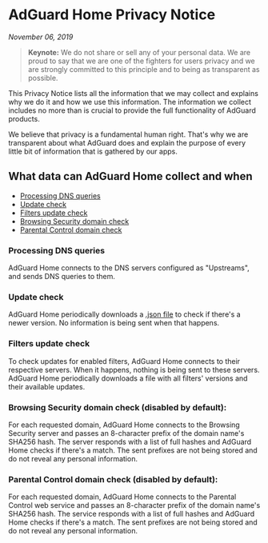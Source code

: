 # AdGuard Home Privacy Notice
*November 06, 2019*
> **Keynote:** We do not share or sell any of your personal data. We are proud to say that we are one of the fighters for users privacy and we are strongly committed to this principle and to being as transparent as possible.

This Privacy Notice lists all the information that we may collect and explains why we do it and how we use this information. The information we collect includes no more than is crucial to provide the full functionality of AdGuard products.

We believe that privacy is a fundamental human right. That's why we are transparent about what AdGuard does and explain the purpose of every little bit of information that is gathered by our apps.

## What data can AdGuard Home collect and when

* [Processing DNS queries](#dns-queries)
* [Update check](#update-check)
* [Filters update check](#filters-updates-check)
* [Browsing Security domain check](#browsing-security-check)
* [Parental Control domain check](#parental-control-check)

### <a id="dns-queries"></a> Processing DNS queries

AdGuard Home connects to the DNS servers configured as "Upstreams", and sends DNS queries to them.

### <a id="update-check"></a> Update check

AdGuard Home periodically downloads a [.json file](https://github.com/AdguardTeam/AdGuardHome/blob/master/version.json) to check if there's a newer version. No information is being sent when that happens.

### <a id="filters-updates-check"></a> Filters update check

To check updates for enabled filters, AdGuard Home connects to their respective servers. When it happens, nothing is being sent to these servers. AdGuard Home periodically downloads a file with all filters' versions and their available updates.

### <a id="browsing-security-check"></a> Browsing Security domain check (disabled by default):

For each requested domain, AdGuard Home connects to the Browsing Security server and passes an 8-character prefix of the domain name's SHA256 hash. The server responds with a list of full hashes and AdGuard Home checks if there's a match. The sent prefixes are not being stored and do not reveal any personal information.

### <a id="parental-control-check"></a> Parental Control domain check (disabled by default):

For each requested domain, AdGuard Home connects to the Parental Control web service and passes an 8-character prefix of the domain name's SHA256 hash. The service responds with a list of full hashes and AdGuard Home checks if there's a match. The sent prefixes are not being stored and do not reveal any personal information.